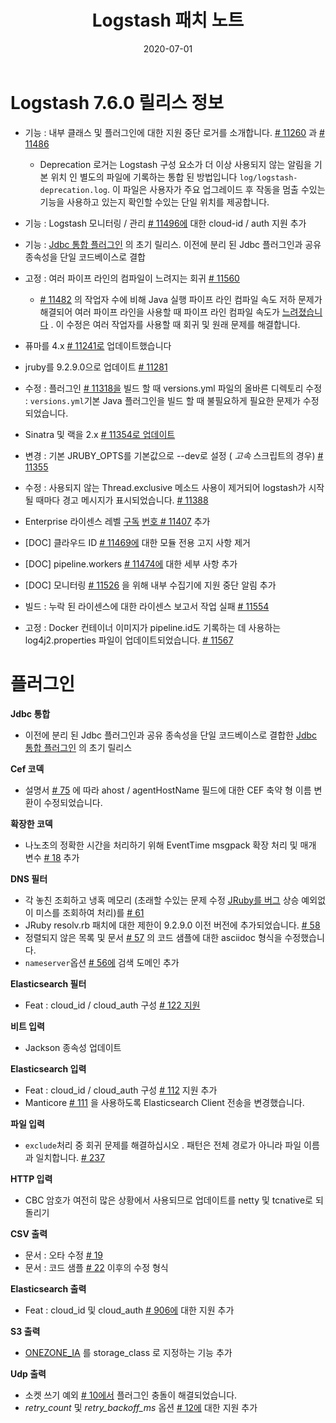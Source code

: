 ﻿---
title: "Logstash 패치 노트"
linkTitle: "Logstash"
type: docs
weight: 2
date: 2020-07-01
description: >
  Logstash v7.6 패치 노트
---

# Logstash 7.6.0 릴리스 정보

-   기능 : 내부 클래스 및 플러그인에 대한 지원 중단 로거를 소개합니다. [# 11260](https://github.com/elastic/logstash/pull/11260) 과 [# 11486](https://github.com/elastic/logstash/pull/11486)
    
    -   Deprecation 로거는 Logstash 구성 요소가 더 이상 사용되지 않는 알림을 기본 위치 인 별도의 파일에 기록하는 통합 된 방법입니다 `log/logstash-deprecation.log`. 이 파일은 사용자가 주요 업그레이드 후 작동을 멈출 수있는 기능을 사용하고 있는지 확인할 수있는 단일 위치를 제공합니다.
    
-   기능 : Logstash 모니터링 / 관리 [# 11496에](https://github.com/elastic/logstash/pull/11496) 대한 cloud-id / auth 지원 추가[](https://github.com/elastic/logstash/pull/11496)
-   기능 : [Jdbc 통합 플러그인](https://github.com/logstash-plugins/logstash-integration-jdbc) 의 초기 릴리스. 이전에 분리 된 Jdbc 플러그인과 공유 종속성을 단일 코드베이스로 결합
-   고정 : 여러 파이프 라인의 컴파일이 느려지는 회귀 [# 11560](https://github.com/elastic/logstash/issues/11560)
    
    -   [# 11482](https://github.com/elastic/logstash/issues/11482) 의 작업자 수에 비해 Java 실행 파이프 라인 컴파일 속도 저하 문제가 해결되어 여러 파이프 라인을 사용할 때 파이프 라인 컴파일 속도가 [느려졌습니다](https://github.com/elastic/logstash/issues/11482) . 이 수정은 여러 작업자를 사용할 때 회귀 및 원래 문제를 해결합니다.
    
-   퓨마를 4.x [# 11241로](https://github.com/elastic/logstash/pull/11241) 업데이트했습니다[](https://github.com/elastic/logstash/pull/11241)
-   jruby를 9.2.9.0으로 업데이트 [# 11281](https://github.com/elastic/logstash/pull/11281)
-   수정 : 플러그인 [# 11318을](https://github.com/elastic/logstash/pull/11318) 빌드 할 때 versions.yml 파일의 올바른 디렉토리 수정 : `versions.yml`기본 Java 플러그인을 빌드 할 때 불필요하게 필요한 문제가 수정되었습니다.
-   Sinatra 및 랙을 2.x [# 11354로 업데이트](https://github.com/elastic/logstash/pull/11354)
-   변경 : 기본 JRUBY_OPTS를 기본값으로 --dev로 설정 ( _고속_ 스크립트의 경우) [# 11355](https://github.com/elastic/logstash/pull/11355)
-   수정 : 사용되지 않는 Thread.exclusive 메소드 사용이 제거되어 logstash가 시작될 때마다 경고 메시지가 표시되었습니다. [# 11388](https://github.com/elastic/logstash/pull/11388)
-   Enterprise 라이센스 레벨 [구독](https://www.elastic.co/subscriptions) [번호 # 11407](https://github.com/elastic/logstash/pull/11407) 추가[](https://github.com/elastic/logstash/pull/11407)
-   [DOC] 클라우드 ID [# 11469에](https://github.com/elastic/logstash/pull/11469) 대한 모듈 전용 고지 사항 제거[](https://github.com/elastic/logstash/pull/11469)
-   [DOC] pipeline.workers [# 11474에](https://github.com/elastic/logstash/pull/11474) 대한 세부 사항 추가[](https://github.com/elastic/logstash/pull/11474)
-   [DOC] 모니터링 [# 11526](https://github.com/elastic/logstash/pull/11526) 을 위해 내부 수집기에 지원 중단 알림 추가[](https://github.com/elastic/logstash/pull/11526)
-   빌드 : 누락 된 라이센스에 대한 라이센스 보고서 작업 실패 [# 11554](https://github.com/elastic/logstash/pull/11554)
-   고정 : Docker 컨테이너 이미지가 pipeline.id도 기록하는 데 사용하는 log4j2.properties 파일이 업데이트되었습니다. [# 11567](https://github.com/elastic/logstash/pull/11567)

# 플러그인

**Jdbc 통합**

- 이전에 분리 된 Jdbc 플러그인과 공유 종속성을 단일 코드베이스로 결합한 [Jdbc 통합 플러그인](https://github.com/logstash-plugins/logstash-integration-jdbc) 의 초기 릴리스

**Cef 코덱**

- 설명서 [# 75](https://github.com/logstash-plugins/logstash-codec-cef/pull/75) 에 따라 ahost / agentHostName 필드에 대한 CEF 축약 형 이름 변환이 수정되었습니다.

**확장한 코덱**

- 나노초의 정확한 시간을 처리하기 위해 EventTime msgpack 확장 처리 및 매개 변수 [# 18](https://github.com/logstash-plugins/logstash-codec-fluent/pull/18) 추가

**DNS 필터**

-   각 놓친 조회하고 냉혹 메모리 (초래할 수있는 문제 수정 [JRuby를 버그](https://github.com/jruby/jruby/issues/6015) 상승 예외없이 미스를 조회하여 처리)를 [# 61](https://github.com/logstash-plugins/logstash-filter-dns/pull/61)
-   JRuby resolv.rb 패치에 대한 제한이 9.2.9.0 이전 버전에 추가되었습니다. [# 58](https://github.com/logstash-plugins/logstash-filter-dns/pull/58)
-   정렬되지 않은 목록 및 문서 [# 57](https://github.com/logstash-plugins/logstash-filter-dns/pull/57) 의 코드 샘플에 대한 asciidoc 형식을 수정했습니다.[](https://github.com/logstash-plugins/logstash-filter-dns/pull/57)
-   `nameserver`옵션 [# 56에](https://github.com/logstash-plugins/logstash-filter-dns/pull/56) 검색 도메인 추가

**Elasticsearch 필터**

- Feat : cloud_id / cloud_auth 구성 [# 122 지원](https://github.com/logstash-plugins/logstash-filter-elasticsearch/pull/122)

**비트 입력**

- Jackson 종속성 업데이트

**Elasticsearch 입력**

-   Feat : cloud_id / cloud_auth 구성 [# 112](https://github.com/logstash-plugins/logstash-input-elasticsearch/pull/112) 지원 추가[](https://github.com/logstash-plugins/logstash-input-elasticsearch/pull/112)
-   Manticore [# 111](https://github.com/logstash-plugins/logstash-input-elasticsearch/pull/111) 을 사용하도록 Elasticsearch Client 전송을 변경했습니다.

**파일 입력**

- `exclude`처리 중 회귀 문제를 해결하십시오 . 패턴은 전체 경로가 아니라 파일 이름과 일치합니다. [# 237](https://github.com/logstash-plugins/logstash-input-file/issues/237)

**HTTP 입력**

- CBC 암호가 여전히 많은 상황에서 사용되므로 업데이트를 netty 및 tcnative로 되돌리기

**CSV 출력**

-   문서 : 오타 수정 [# 19](https://github.com/logstash-plugins/logstash-output-csv/pull/19)
-   문서 : 코드 샘플 [# 22](https://github.com/logstash-plugins/logstash-output-csv/pull/22) 이후의 수정 형식

**Elasticsearch 출력**

- Feat : cloud_id 및 cloud_auth [# 906에](https://github.com/logstash-plugins/logstash-output-elasticsearch/pull/906) 대한 지원 추가

**S3 출력**

- [ONEZONE_IA](https://aws.amazon.com/s3/storage-classes/#__) 를 storage_class 로 지정하는 기능 추가

**Udp 출력**

-   소켓 쓰기 예외 [# 10에서](https://github.com/logstash-plugins/logstash-output-udp/pull/10) 플러그인 충돌이 해결되었습니다.[](https://github.com/logstash-plugins/logstash-output-udp/pull/10)
-   _retry_count_ 및 _retry_backoff_ms_ 옵션 [# 12에](https://github.com/logstash-plugins/logstash-output-udp/pull/12) 대한 지원 추가


